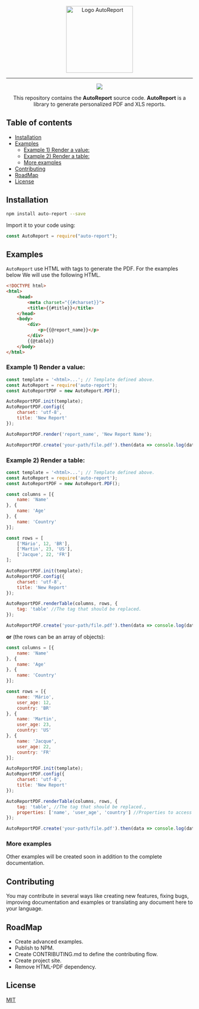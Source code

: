 <p align="center">
   <img width="180" height="180" src="https://cdn.iconscout.com/public/images/icon/free/png-512/financial-analysis-report-card-reporting-valuation-3e6ec64bf68be326-512x512.png" alt="Logo AutoReport" title="Logo AutoReport" />
</p>

---

<p align="center">  
<a href="https://opensource.org/licenses/MIT"><img src="https://img.shields.io/badge/license-MIT-blue.svg"></a>
</p>

<p align="center">
  This repository contains the <strong>AutoReport</strong> source code.
  <strong>AutoReport</strong> is a library to generate personalized PDF and XLS reports.
</p>

## Table of contents

  * [Installation](#installation)
  * [Examples](#examples)
     * [Example 1) Render a value:](#example-1-render-a-value)
     * [Example 2) Render a table:](#example-2-render-a-table)
     * [More examples](#more-examples)
  * [Contributing](#contributing)
  * [RoadMap](#roadmap)
  * [License](#license)


<h2 id="installation">Installation</h2>

```bash
npm install auto-report --save
```

Import it to your code using:

```javascript
const AutoReport = require("auto-report");
```

## Examples

`AutoReport` use HTML with tags to generate the PDF. For the examples below 
We will use the following HTML.

```html
<!DOCTYPE html>
<html>
    <head>
        <meta charset="{{#charset}}">
        <title>{{#title}}</title>
    </head>
    <body>
        <div>
            <p>{{@report_name}}</p>
        </div>
        {{@table}}
    </body>
</html>
```

### Example 1) Render a value:

```javascript
const template = '<html>...'; // Template defined above. 
const AutoReport = require('auto-report');
const AutoReportPDF = new AutoReport.PDF();

AutoReportPDF.init(template);
AutoReportPDF.config({
    charset: 'utf-8',
    title: 'New Report'
});

AutoReportPDF.render('report_name', 'New Report Name');

AutoReportPDF.create('your-path/file.pdf').then(data => console.log(data)).catch(err => console.log(err));
```

### Example 2) Render a table:

```javascript
const template = '<html>...'; // Template defined above. 
const AutoReport = require('auto-report');
const AutoReportPDF = new AutoReport.PDF();

const columns = [{
    name: 'Name'
}, {
    name: 'Age'
}, {
    name: 'Country'
}];

const rows = [
    ['Mário', 12, 'BR'],
    ['Martin', 23, 'US'],
    ['Jacque', 22, 'FR']
];

AutoReportPDF.init(template);
AutoReportPDF.config({
    charset: 'utf-8',
    title: 'New Report'
});

AutoReportPDF.renderTable(columns, rows, {
    tag: 'table' //The tag that should be replaced.
});

AutoReportPDF.create('your-path/file.pdf').then(data => console.log(data)).catch(err => console.log(err));

```

**or** (the rows can be an array of objects):

```javascript
const columns = [{
    name: 'Name'
}, {
    name: 'Age'
}, {
    name: 'Country'
}];

const rows = [{
    name: 'Mário',
    user_age: 12,
    country: 'BR'
}, {
    name: 'Martin',
    user_age: 23,
    country: 'US'
}, {
    name: 'Jacque',
    user_age: 22,
    country: 'FR'
}];

AutoReportPDF.init(template);
AutoReportPDF.config({
    charset: 'utf-8',
    title: 'New Report'
});

AutoReportPDF.renderTable(columns, rows, {
    tag: 'table', //The tag that should be replaced.,
    properties: ['name', 'user_age', 'country'] //Properties to access row object
});

AutoReportPDF.create('your-path/file.pdf').then(data => console.log(data)).catch(err => console.log(err));
```

### More examples

Other examples will be created soon in addition to the complete documentation.

## Contributing

You may contribute in several ways like creating new features, fixing bugs, improving documentation and examples
or translating any document here to your language.

## RoadMap

* Create advanced examples.
* Publish to NPM.
* Create CONTRIBUTING.md to define the contributing flow.
* Create project site.
* Remove HTML-PDF dependency.

## License

[MIT](LICENSE)